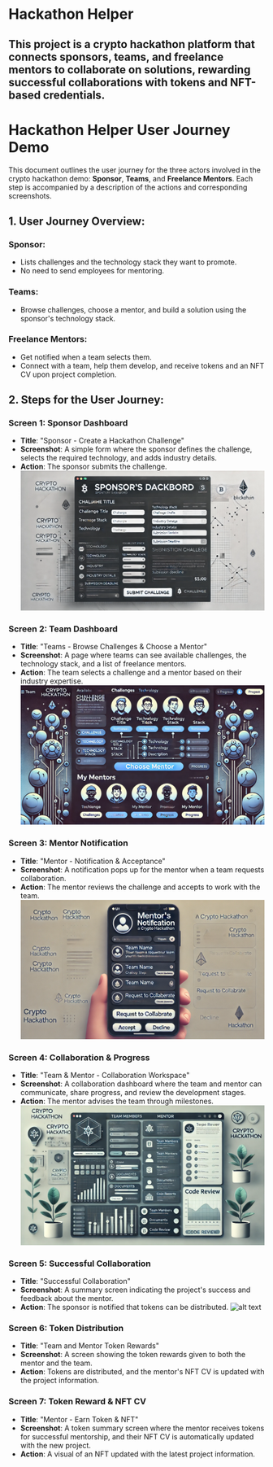 # Hackathon Helper 

## This project is a crypto hackathon platform that connects sponsors, teams, and freelance mentors to collaborate on solutions, rewarding successful collaborations with tokens and NFT-based credentials.

# Hackathon Helper User Journey Demo

This document outlines the user journey for the three actors involved in the crypto hackathon demo: **Sponsor**, **Teams**, and **Freelance Mentors**. Each step is accompanied by a description of the actions and corresponding screenshots.

## 1. User Journey Overview:

### Sponsor:
- Lists challenges and the technology stack they want to promote. 
- No need to send employees for mentoring. 

### Teams:
- Browse challenges, choose a mentor, and build a solution using the sponsor's technology stack.

### Freelance Mentors:
- Get notified when a team selects them.
- Connect with a team, help them develop, and receive tokens and an NFT CV upon project completion.

## 2. Steps for the User Journey:

### Screen 1: Sponsor Dashboard
- **Title**: "Sponsor - Create a Hackathon Challenge"
- **Screenshot**: A simple form where the sponsor defines the challenge, selects the required technology, and adds industry details.
- **Action**: The sponsor submits the challenge.
![alt text](assets/sponsor_dashboard.png)


### Screen 2: Team Dashboard
- **Title**: "Teams - Browse Challenges & Choose a Mentor"
- **Screenshot**: A page where teams can see available challenges, the technology stack, and a list of freelance mentors.
- **Action**: The team selects a challenge and a mentor based on their industry expertise.
![alt text](assets/team_dashboard.png)


### Screen 3: Mentor Notification
- **Title**: "Mentor - Notification & Acceptance"
- **Screenshot**: A notification pops up for the mentor when a team requests collaboration.
- **Action**: The mentor reviews the challenge and accepts to work with the team.
![alt text](assets/mentor_notification.png)

### Screen 4: Collaboration & Progress
- **Title**: "Team & Mentor - Collaboration Workspace"
- **Screenshot**: A collaboration dashboard where the team and mentor can communicate, share progress, and review the development stages.
- **Action**: The mentor advises the team through milestones.
![alt text](assets/collaboration_workspace.png)

### Screen 5: Successful Collaboration
- **Title**: "Successful Collaboration"
- **Screenshot**: A summary screen indicating the project's success and feedback about the mentor.
- **Action**: The sponsor is notified that tokens can be distributed.
![alt text]('assets/mentor_nft_token.png')


### Screen 6: Token Distribution
- **Title**: "Team and Mentor Token Rewards"
- **Screenshot**: A screen showing the token rewards given to both the mentor and the team.
- **Action**: Tokens are distributed, and the mentor's NFT CV is updated with the project information.

### Screen 7: Token Reward & NFT CV
- **Title**: "Mentor - Earn Token & NFT"
- **Screenshot**: A token summary screen where the mentor receives tokens for successful mentorship, and their NFT CV is automatically updated with the new project.
- **Action**: A visual of an NFT updated with the latest project information.
